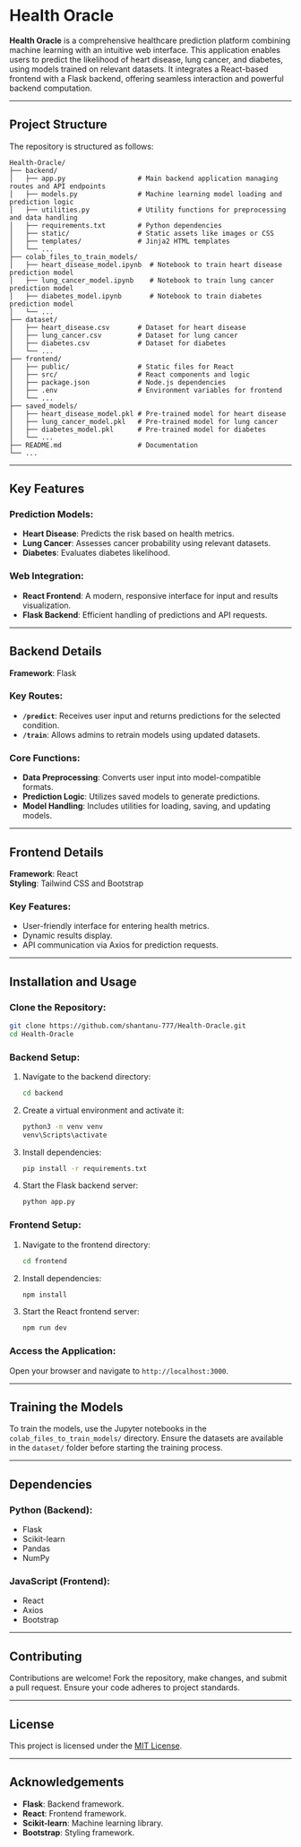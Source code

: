 
# Health Oracle

**Health Oracle** is a comprehensive healthcare prediction platform combining machine learning with an intuitive web interface. This application enables users to predict the likelihood of heart disease, lung cancer, and diabetes, using models trained on relevant datasets. It integrates a React-based frontend with a Flask backend, offering seamless interaction and powerful backend computation.

---

## Project Structure

The repository is structured as follows:

```
Health-Oracle/
├── backend/
│   ├── app.py                  # Main backend application managing routes and API endpoints
│   ├── models.py               # Machine learning model loading and prediction logic
│   ├── utilities.py            # Utility functions for preprocessing and data handling
│   ├── requirements.txt        # Python dependencies
│   ├── static/                 # Static assets like images or CSS
│   ├── templates/              # Jinja2 HTML templates
│   └── ...
├── colab_files_to_train_models/
│   ├── heart_disease_model.ipynb  # Notebook to train heart disease prediction model
│   ├── lung_cancer_model.ipynb    # Notebook to train lung cancer prediction model
│   ├── diabetes_model.ipynb       # Notebook to train diabetes prediction model
│   └── ...
├── dataset/
│   ├── heart_disease.csv       # Dataset for heart disease
│   ├── lung_cancer.csv         # Dataset for lung cancer
│   ├── diabetes.csv            # Dataset for diabetes
│   └── ...
├── frontend/
│   ├── public/                 # Static files for React
│   ├── src/                    # React components and logic
│   ├── package.json            # Node.js dependencies
│   ├── .env                    # Environment variables for frontend
│   └── ...
├── saved_models/
│   ├── heart_disease_model.pkl # Pre-trained model for heart disease
│   ├── lung_cancer_model.pkl   # Pre-trained model for lung cancer
│   ├── diabetes_model.pkl      # Pre-trained model for diabetes
│   └── ...
├── README.md                   # Documentation
└── ...
```

---

## Key Features

### Prediction Models:
- **Heart Disease**: Predicts the risk based on health metrics.
- **Lung Cancer**: Assesses cancer probability using relevant datasets.
- **Diabetes**: Evaluates diabetes likelihood.

### Web Integration:
- **React Frontend**: A modern, responsive interface for input and results visualization.
- **Flask Backend**: Efficient handling of predictions and API requests.

---

## Backend Details

**Framework**: Flask

### Key Routes:
- **`/predict`**: Receives user input and returns predictions for the selected condition.
- **`/train`**: Allows admins to retrain models using updated datasets.

### Core Functions:
- **Data Preprocessing**: Converts user input into model-compatible formats.
- **Prediction Logic**: Utilizes saved models to generate predictions.
- **Model Handling**: Includes utilities for loading, saving, and updating models.

---

## Frontend Details

**Framework**: React  
**Styling**: Tailwind CSS and Bootstrap  

### Key Features:
- User-friendly interface for entering health metrics.
- Dynamic results display.
- API communication via Axios for prediction requests.

---

## Installation and Usage

### Clone the Repository:
```bash
git clone https://github.com/shantanu-777/Health-Oracle.git
cd Health-Oracle
```

### Backend Setup:
1. Navigate to the backend directory:
   ```bash
   cd backend
   ```
2. Create a virtual environment and activate it:
   ```bash
   python3 -m venv venv
   venv\Scripts\activate
   ```
3. Install dependencies:
   ```bash
   pip install -r requirements.txt
   ```
4. Start the Flask backend server:
   ```bash
   python app.py
   ```

### Frontend Setup:
1. Navigate to the frontend directory:
   ```bash
   cd frontend
   ```
2. Install dependencies:
   ```bash
   npm install
   ```
3. Start the React frontend server:
   ```bash
   npm run dev
   ```

### Access the Application:
Open your browser and navigate to `http://localhost:3000`.

---

## Training the Models

To train the models, use the Jupyter notebooks in the `colab_files_to_train_models/` directory. Ensure the datasets are available in the `dataset/` folder before starting the training process.

---

## Dependencies

### Python (Backend):
- Flask
- Scikit-learn
- Pandas
- NumPy

### JavaScript (Frontend):
- React
- Axios
- Bootstrap

---

## Contributing

Contributions are welcome! Fork the repository, make changes, and submit a pull request. Ensure your code adheres to project standards.

---

## License

This project is licensed under the [MIT License](LICENSE).

---

## Acknowledgements

- **Flask**: Backend framework.
- **React**: Frontend framework.
- **Scikit-learn**: Machine learning library.
- **Bootstrap**: Styling framework.

